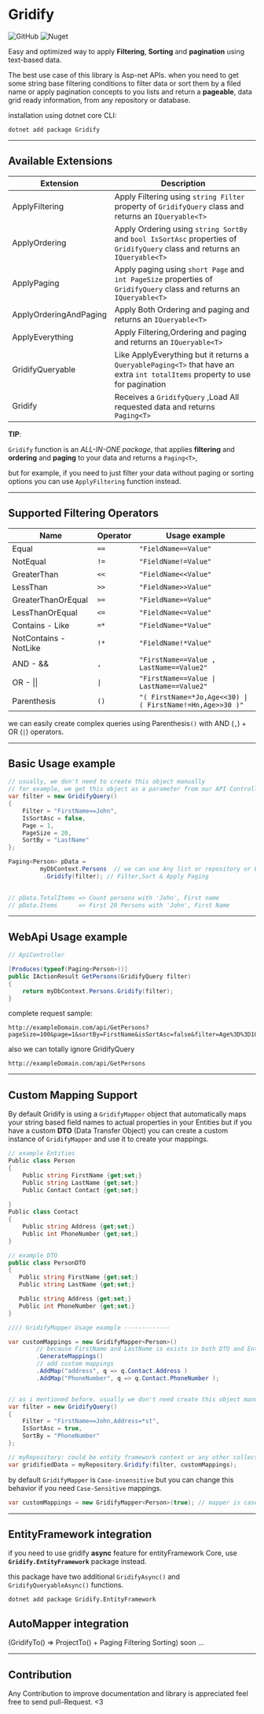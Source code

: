 # Gridify 
<img alt="GitHub" src="https://img.shields.io/github/license/alirezanet/gridify"> <img alt="Nuget" src="https://img.shields.io/nuget/dt/gridify">

Easy and optimized way to apply **Filtering**, **Sorting** and **pagination** using text-based data.

The best use case of this library is Asp-net APIs. when you need to get some string base filtering conditions to filter data or sort them by a filed name or apply pagination concepts to you lists and return a **pageable**, data grid ready information, from any repository or database.

installation using dotnet core CLI:
```
dotnet add package Gridify
```

---------------

## Available Extensions

|      Extension | Description          
|----------------|-------------------------------|
|ApplyFiltering  | Apply Filtering using `string Filter` property of `GridifyQuery` class and returns an `IQueryable<T>`
|ApplyOrdering   | Apply Ordering using `string SortBy` and `bool IsSortAsc` properties of `GridifyQuery` class and returns an `IQueryable<T>`
|ApplyPaging     | Apply paging using `short Page` and `int PageSize` properties of `GridifyQuery` class and returns an `IQueryable<T>`
|ApplyOrderingAndPaging|Apply Both Ordering and paging and returns an `IQueryable<T>`
|ApplyEverything | Apply Filtering,Ordering and paging and returns an `IQueryable<T>`
|GridifyQueryable| Like ApplyEverything but it returns a `QueryablePaging<T>` that have an extra `int totalItems` property to use for pagination
|Gridify | Receives a `GridifyQuery` ,Load All requested data and returns `Paging<T>`

**TIP**: 

`Gridify` function is an *ALL-IN-ONE package*, that applies **filtering** and **ordering** and **paging** to your data and returns a `Paging<T>`,

but for example, if you need to just filter your data without paging or sorting options you can use `ApplyFiltering` function instead.


----------------


## Supported Filtering Operators 

| Name | Operator | Usage example
|------|-----------|-----|
| Equal | `==` | `"FieldName==Value"` |
| NotEqual | `!=` | `"FieldName!=Value"` |
| GreaterThan | `<<` | `"FieldName<<Value"` |
| LessThan | `>>` | `"FieldName>>Value"` |
| GreaterThanOrEqual | `>=` | `"FieldName>=Value"` |
| LessThanOrEqual | `<=` | `"FieldName<=Value"` |
| Contains - Like | `=*` | `"FieldName=*Value"` |
| NotContains - NotLike | `!*` | `"FieldName!*Value"` |
| AND - &&        | `,` | `"FirstName==Value , LastName==Value2"` |
| OR - \|\|       | `\|` | `"FirstName==Value \| LastName==Value2"` | 
| Parenthesis     | `()`| `"( FirstName=*Jo,Age<<30) \| ( FirstName!=Hn,Age>>30 )"` |

we can easily create complex queries using Parenthesis`()` with AND (`,`) + OR (`|`) operators.


---------------


## Basic Usage example

```c#
// usually, we don't need to create this object manually
// for example, we get this object as a parameter from our API Controller
var filter = new GridifyQuery() 
{
    Filter = "FirstName==John",
    IsSortAsc = false,
    Page = 1,
    PageSize = 20,
    SortBy = "LastName"
};

Paging<Person> pData =
         myDbContext.Persons  // we can use Any list or repository or EntityFramework context
          .Gridify(filter); // Filter,Sort & Apply Paging 
          

// pData.TotalItems => Count persons with 'John', First name
// pData.Items      => First 20 Persons with 'John', First Name
```

------------------

## WebApi Usage example
```c#
// ApiController

[Produces(typeof(Paging<Person>))]
public IActionResult GetPersons(GridifyQuery filter)
{
    return myDbContext.Persons.Gridify(filter);
}

```
complete request sample:
```
http://exampleDomain.com/api/GetPersons?pageSize=100&page=1&sortBy=FirstName&isSortAsc=false&filter=Age%3D%3D10
```
also we can totally ignore GridifyQuery
```
http://exampleDomain.com/api/GetPersons
```

------------------


## Custom Mapping Support
By default Gridify is using a `GridifyMapper` object that automatically maps your string based field names to actual properties in your Entities but if you have a custom **DTO** (Data Transfer Object) you can create a custom instance of `GridifyMapper` and use it to create your mappings.

```c#
// example Entities
Public class Person
{
    Public string FirstName {get;set;}
    Public string LastName {get;set;}
    Public Contact Contact {get;set;}
    
}
Public class Contact
{
    Public string Address {get;set;}
    Public int PhoneNumber {get;set;}
}

// example DTO
public class PersonDTO
{
   Public string FirstName {get;set;}
   Public string LastName {get;set;}

   Public string Address {get;set;}
   Public int PhoneNumber {get;set;}
}

//// GridifyMapper Usage example -------------

var customMappings = new GridifyMapper<Person>()   
        // because FirstName and LastName is exists in both DTO and Entity classes we can Generate them
        .GenerateMappings() 
        // add custom mappings
        .AddMap("address", q => q.Contact.Address ) 
        .AddMap("PhoneNumber", q => q.Contact.PhoneNumber );


// as i mentioned before. usually we don't need create this object manually.
var filter = new GridifyQuery() 
{
    Filter = "FirstName==John,Address=*st",
    IsSortAsc = true,
    SortBy = "PhoneNumber"
};

// myRepository: could be entity framework context or any other collections 
var gridifiedData = myRepository.Gridify(filter, customMappings);


```
by default `GridifyMapper` is `Case-insensitive` but you can change this behavior if you need `Case-Sensitive` mappings.

```c#
var customMappings = new GridifyMapper<Person>(true); // mapper is case-sensitive now. 
```


-----------------

## EntityFramework integration

if you need to use gridify **async** feature for entityFramework Core, use **`Gridify.EntityFramework`** package instead.

this package have two additional `GridifyAsync()` and `GridifyQueryableAsync()` functions.

```
dotnet add package Gridify.EntityFramework
```



## AutoMapper integration

(GridifyTo() => ProjectTo() + Paging Filtering Sorting)
soon ...

-----------------

## Contribution

Any Contribution to improve documentation and library is appreciated feel free to send pull-Request. <3
